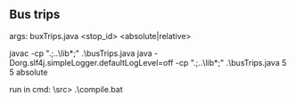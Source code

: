 ## Bus trips
args: buxTrips.java <stop_id> <count of how many arrival_times to show for each route> <absolute|relative>

javac -cp ".;..\lib\*;" .\busTrips.java
java -Dorg.slf4j.simpleLogger.defaultLogLevel=off -cp ".;..\lib\*;" .\busTrips.java 5 5 absolute


run in cmd: \src> .\compile.bat
